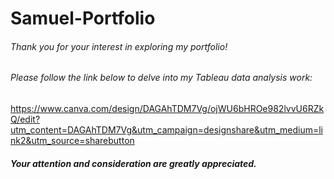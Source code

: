 # Samuel-Portfolio

###### Thank you for your interest in exploring my portfolio!

###### Please follow the link below to delve into my Tableau data analysis work:


https://www.canva.com/design/DAGAhTDM7Vg/ojWU6bHROe982lvvU6RZkQ/edit?utm_content=DAGAhTDM7Vg&utm_campaign=designshare&utm_medium=link2&utm_source=sharebutton

##### Your attention and consideration are greatly appreciated.
